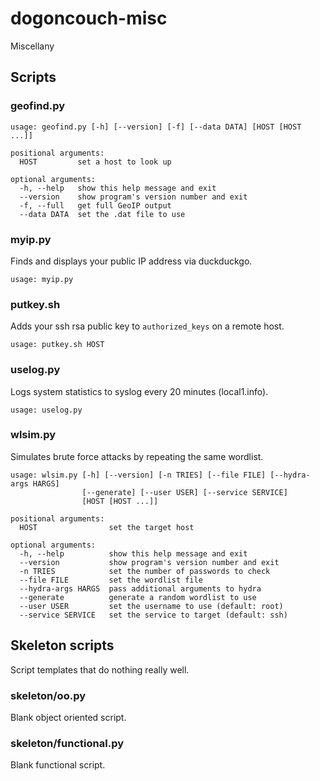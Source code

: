 # dogoncouch-misc
Miscellany

## Scripts

### geofind.py

```
usage: geofind.py [-h] [--version] [-f] [--data DATA] [HOST [HOST ...]]

positional arguments:
  HOST         set a host to look up

optional arguments:
  -h, --help   show this help message and exit
  --version    show program's version number and exit
  -f, --full   get full GeoIP output
  --data DATA  set the .dat file to use
```

### myip.py
Finds and displays your public IP address via duckduckgo.

```
usage: myip.py
```

### putkey.sh
Adds your ssh rsa public key to `authorized_keys` on a remote host.

```
usage: putkey.sh HOST
```

### uselog.py
Logs system statistics to syslog every 20 minutes (local1.info).

```
usage: uselog.py
```

### wlsim.py
Simulates brute force attacks by repeating the same wordlist.

```
usage: wlsim.py [-h] [--version] [-n TRIES] [--file FILE] [--hydra-args HARGS]
                [--generate] [--user USER] [--service SERVICE]
                [HOST [HOST ...]]

positional arguments:
  HOST                set the target host

optional arguments:
  -h, --help          show this help message and exit
  --version           show program's version number and exit
  -n TRIES            set the number of passwords to check
  --file FILE         set the wordlist file
  --hydra-args HARGS  pass additional arguments to hydra
  --generate          generate a random wordlist to use
  --user USER         set the username to use (default: root)
  --service SERVICE   set the service to target (default: ssh)
```

## Skeleton scripts
Script templates that do nothing really well.

### skeleton/oo.py
Blank object oriented script.

### skeleton/functional.py
Blank functional script.

